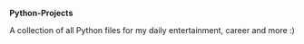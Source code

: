 **Python-Projects**


A collection of all Python files for my daily entertainment, career and more :)

